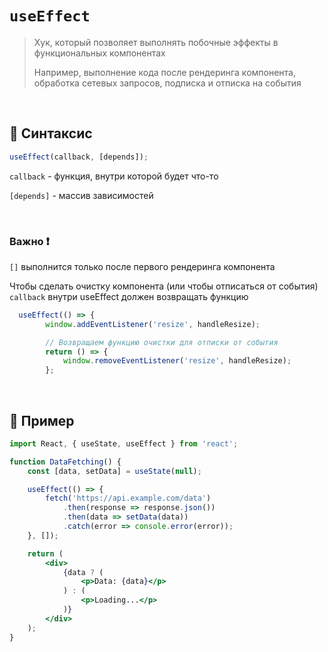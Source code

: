 # `useEffect`
> Хук, который позволяет выполнять побочные эффекты в функциональных компонентах
>
>  Например, выполнение кода после рендеринга компонента, обработка сетевых запросов, подписка и отписка на события

<br>

## 🚩 Синтаксис
```jsx
useEffect(callback, [depends]);
```
`callback` - функция, внутри которой будет что-то

`[depends]` - массив зависимостей

<br>

### Важно ❗

`[]` выполнится только после первого рендеринга компонента

Чтобы сделать очистку компонента (или чтобы отписаться от события) `callback` внутри useEffect должен возвращать функцию

```jsx
  useEffect(() => {
        window.addEventListener('resize', handleResize);

        // Возвращаем функцию очистки для отписки от события
        return () => {
            window.removeEventListener('resize', handleResize);
        };

```


<br>

## 🚩 Пример
```jsx
import React, { useState, useEffect } from 'react';

function DataFetching() {
    const [data, setData] = useState(null);

    useEffect(() => {
        fetch('https://api.example.com/data')
            .then(response => response.json())
            .then(data => setData(data))
            .catch(error => console.error(error));
    }, []);

    return (
        <div>
            {data ? (
                <p>Data: {data}</p>
            ) : (
                <p>Loading...</p>
            )}
        </div>
    );
}


```

